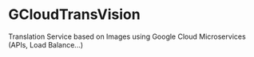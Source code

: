 # GCloudTransVision
Translation Service based on Images using Google Cloud Microservices (APIs, Load Balance...)
